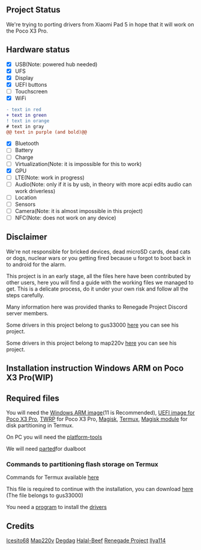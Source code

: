## Project Status

We're trying to porting drivers from Xiaomi Pad 5 in hope that it will work on the Poco X3 Pro.

## Hardware status
- [x] USB(Note: powered hub needed)
- [x] UFS
- [x] Display
- [x] UEFI buttons
- [ ] Touchscreen
- [x] WiFi
 ```diff
- text in red
+ text in green
! text in orange
# text in gray
@@ text in purple (and bold)@@
```
- [x] Bluetooth
- [ ] Battery
- [ ] Charge
- [ ] Virtualization(Note: it is impossible for this to work)
- [x] GPU
- [ ] LTE(Note: work in progress)
- [ ] Audio(Note: only if it is by usb, in theory with more acpi edits audio can work driverless)
- [ ] Location
- [ ] Sensors
- [ ] Camera(Note: it is almost impossible in this project)
- [ ] NFC(Note: does not work on any device)

## Disclaimer

We're not responsible for bricked devices, dead microSD cards, dead cats or dogs, nuclear wars or you getting fired because u forgot to boot back in to android for the alarm.

This project is in an early stage, all the files here have been contributed by other users, here you will find a guide with the working files we managed to get. This is a delicate process, do it under your own risk and follow all the steps carefully.


Many information here was provided thanks to Renegade Project Discord server members.

Some drivers in this project belong to gus33000 [here](https://github.com/WOA-Project/SurfaceDuo-Drivers) you can see his project.

Some drivers in this project belong to map220v [here](https://github.com/map220v/MiPad5-Drivers) you can see his project.

## Installation instruction Windows ARM on Poco X3 Pro(WIP)

## Required files

You will need the [Windows ARM image](https://uupdump.net/)(11 is Recommended), [UEFI image for Poco X3 Pro](https://github.com/Icesito68/Port-Windows-11-Poco-X3-pro/tree/main/Uefi), [TWRP](https://twrp.me/xiaomi/xiaomipocox3pro.html) for Poco X3 Pro, [Magisk](https://github.com/topjohnwu/Magisk), [Termux](https://f-droid.org/en/packages/com.termux/), [Magisk module](https://github.com/evdenis/disk) for disk partitioning in Termux.

On PC you will need the [platform-tools](https://developer.android.com/studio/releases/platform-tools)

We will need [parted](https://drive.google.com/file/d/1e8kDC2fylkvJuHimlViHOuHyk8xljr6p/view)for dualboot

### Commands to partitioning flash storage on Termux

Commands for Termux available [here](https://github.com/Icesito68/Port-Windows-11-Poco-X3-pro/tree/main/commands/termux)

This file is required to continue with the installation, you can download [here](https://www.mediafire.com/file/bvibrl34nawl2wg/msc.sh/file) (The file belongs to gus33000)

You need a [program](https://github.com/WOA-Project/DriverUpdater/releases/) to install the [drivers](https://github.com/halal-beef/Vayu-Drivers)

## Credits

[Icesito68](https://github.com/Icesito68)
[Map220v](https://github.com/map220v)
[Degdag](https://github.com/degdag)
[Halal-Beef](https://github.com/halal-beef)
[Renegade Project](https://github.com/edk2-porting)
[Ilya114](https://github.com/wormstest)
